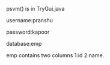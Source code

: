 psvm() is  in TryGui.java

username:pranshu

password:kapoor

database:emp

emp contains two columns 1:id 2:name.
